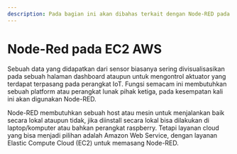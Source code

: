 ```yaml
---
description: Pada bagian ini akan dibahas terkait dengan Node-RED pada EC2.
---
```


# Node-Red pada EC2 AWS

Sebuah data yang didapatkan dari sensor biasanya sering divisualisasikan pada sebuah halaman dashboard ataupun untuk mengontrol aktuator yang terdapat terpasang pada perangkat IoT. Fungsi semacam ini membutuhkan sebuah platform atau perangkat lunak pihak ketiga, pada kesempatan kali ini akan digunakan Node-RED.

Node-RED membutuhkan sebuah host atau mesin untuk menjalankan baik secara lokal ataupun tidak, jika diinstall secara lokal bisa dilakukan di laptop/komputer atau bahkan perangkat raspberry. Tetapi layanan cloud yang bisa menjadi pilihan adalah Amazon Web Service, dengan layanan Elastic Compute Cloud \(EC2\) untuk memasang Node-RED.

